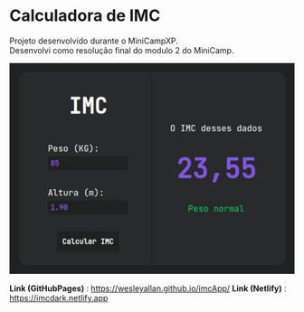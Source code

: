 # Calculadora de IMC

Projeto desenvolvido durante o MiniCampXP.  
Desenvolvi como resolução final do modulo 2 do MiniCamp.

![Pagina Index](./imcPage.jpg)

**Link (GitHubPages)** : <https://wesleyallan.github.io/imcApp/>
**Link (Netlify)** : <https://imcdark.netlify.app>
